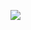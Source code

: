![](http://www.plantuml.com/plantuml/proxy?cache=no&src=https://raw.githubusercontent.com/oleksandrblazhko/ai202-nezhivih/ai202-nezhivih_with_laboratory_work_7/2-SoftwareDesign/2.7-PlantUML/UML-UseCase.puml)
